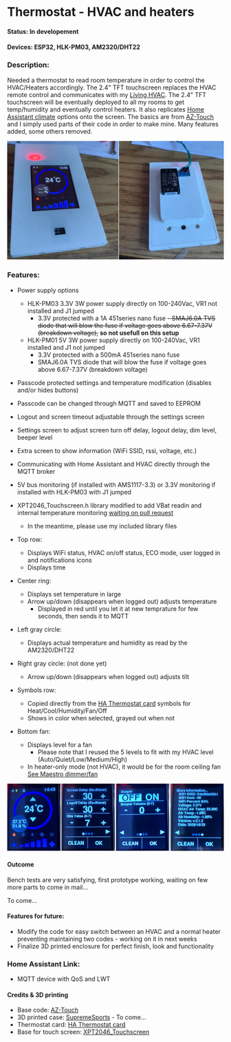# Thermostat - HVAC and heaters #

#### Status: In developement ####

#### Devices: ESP32, HLK-PM03, AM2320/DHT22 ####

### Description: ###
Needed a thermostat to read room temperature in order to control the HVAC/Heaters accordingly.
The 2.4" TFT touchscreen replaces the HVAC remote control and communicates with my [Living HVAC](https://github.com/SupremeSports/HA-Domotic/tree/master/Devices/Heaters%20and%20Thermostats/Living%20HVAC).
The 2.4" TFT touchscreen will be eventually deployed to all my rooms to get temp/humidity and eventually control heaters.
It also replicates [Home Assistant climate](https://www.home-assistant.io/integrations/climate/) options onto the screen.
The basics are from [AZ-Touch](https://www.hwhardsoft.de/english/projects/arduitouch-esp/) and I simply used parts of their code in order to make mine. Many features added, some others removed.

![alt text](images/FrontBackView.jpg "Front/Back View")

### Features: ###
- Power supply options
    - HLK-PM03 3.3V 3W power supply directly on 100-240Vac, VR1 not installed and J1 jumped
        - 3.3V protected with a 1A 451series nano fuse
        ~~- SMAJ6.0A TVS diode that will blow the fuse if voltage goes above 6.67-7.37V (breakdown voltage),~~ **so not usefull on this setup**
    - HLK-PM01 5V 3W power supply directly on 100-240Vac, VR1 installed and J1 not jumped
        - 3.3V protected with a 500mA 451series nano fuse
        - SMAJ6.0A TVS diode that will blow the fuse if voltage goes above 6.67-7.37V (breakdown voltage)
- Passcode protected settings and temperature modification (disables and/or hides buttons)
- Passcode can be changed through MQTT and saved to EEPROM
- Logout and screen timeout adjustable through the settings screen
- Settings screen to adjust screen turn off delay, logout delay, dim level, beeper level
- Extra screen to show information (WiFi SSID, rssi, voltage, etc.)
- Communicating with Home Assistant and HVAC directly through the MQTT broker
- 5V bus monitoring (if installed with AMS1117-3.3) or 3.3V monitoring if installed with HLK-PM03 with J1 jumped
- XPT2046_Touchscreen.h library modified to add VBat readin and internal temperature monitoring [waiting on pull request](https://github.com/PaulStoffregen/XPT2046_Touchscreen/pull/37)
    - In the meantime, please use my included library files

- Top row:
    - Displays WiFi status, HVAC on/off status, ECO mode, user logged in and notifications icons
    - Displays time
- Center ring:
    - Displays set temperature in large
    - Arrow up/down (disappears when logged out) adjusts temperature
        - Displayed in red until you let it at new temprature for few seconds, then sends it to MQTT
- Left gray circle:
    - Displays actual temperature and humidity as read by the AM2320/DHT22
- Right gray circle: (not done yet)
    - Arrow up/down (disappears when logged out) adjusts tilt
- Symbols row:
    - Copied directly from the [HA Thermostat card](https://www.home-assistant.io/lovelace/thermostat/) symbols for Heat/Cool/Humidity/Fan/Off
    - Shows in color when selected, grayed out when not
- Bottom fan:
    - Displays level for a fan 
        - Please note that I reused the 5 levels to fit with my HVAC level (Auto/Quiet/Low/Medium/High)
    - In heater-only mode (not HVAC), it would be for the room ceiling fan [See Maestro dimmer/fan](https://github.com/SupremeSports/HA-Domotic/tree/master/Devices/Maestro%20Wall%20Dual%20Dimmer)

![alt text](images/AllScreens.jpg "All screens")

#### Outcome ####
Bench tests are very satisfying, first prototype working, waiting on few more parts to come in mail...

To come...

#### Features for future:
- Modify the code for easy switch between an HVAC and a normal heater preventing maintaining two codes - working on it in next weeks
- Finalize 3D printed enclosure for perfect finish, look and functionality

### Home Assistant Link: ###
- MQTT device with QoS and LWT

#### Credits & 3D printing
- Base code: [AZ-Touch](https://www.hwhardsoft.de/english/projects/arduitouch-esp/)
- 3D printed case: [SupremeSports](https://www.thingiverse.com/supremesports/designs) - To come...
- Thermostat card: [HA Thermostat card](https://www.home-assistant.io/lovelace/thermostat/)
- Base for touch screen: [XPT2046_Touchscreen](https://github.com/PaulStoffregen/XPT2046_Touchscreen)
